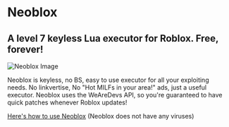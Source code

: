 # Neoblox

## A level 7 keyless Lua executor for Roblox. Free, forever!

![Neoblox Image](https://us-east-1.tixte.net/uploads/plextora.is-from.space/neoblox_Mdw3A1SM3k.png)

Neoblox is keyless, no BS, easy to use executor for all your exploiting needs. No linkvertise, No "Hot MILFs in your area!" ads, just a useful executor. Neoblox uses the WeAreDevs API, so you're guaranteed to have quick patches whenever Roblox updates!

[Here's how to use Neoblox](https://youtu.be/0Jok6ayY0k0) (Neoblox does not have any viruses)
